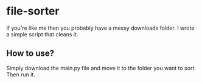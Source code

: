 # file-sorter

If you're like me then you probably have a messy downloads folder. I wrote a simple script that cleans it.

## How to use?
Simply download the main.py file and move it to the folder you want to sort. Then run it.